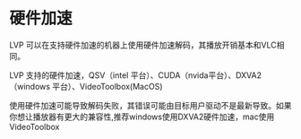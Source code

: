 # 硬件加速
LVP 可以在支持硬件加速的机器上使用硬件加速解码，其播放开销基本和VLC相同。

LVP 支持的硬件加速，QSV（intel 平台）、CUDA（nvida平台）、DXVA2（windows 平台）、VideoToolbox(MacOS)

使用硬件加速可能导致解码失败，其错误可能由目标用户驱动不是最新导致。如果你想让播放器有更大的兼容性,推荐windows使用DXVA2硬件加速，mac使用VideoToolbox